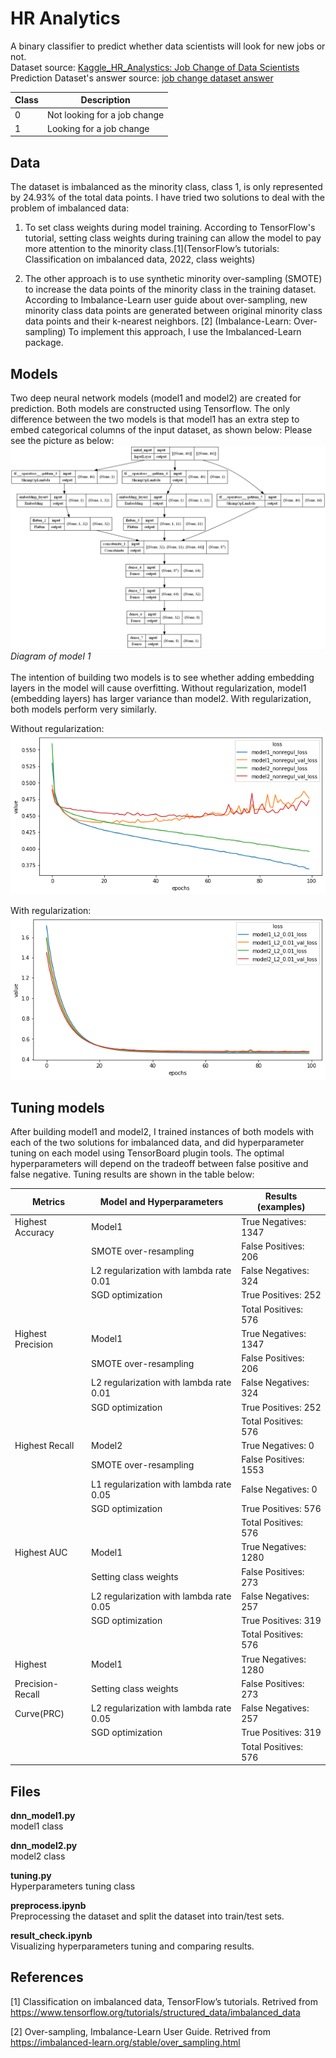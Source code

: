 # HR Analytics
A binary classifier to predict whether data scientists will look for new jobs or not.<br>
Dataset source: [Kaggle_HR_Analystics: Job Change of Data Scientists](https://www.kaggle.com/datasets/arashnic/hr-analytics-job-change-of-data-scientists)<br>
Prediction Dataset's answer source: [job change dataset answer](https://www.kaggle.com/datasets/arashnic/job-change-dataset-answer)

| Class | Description |
| ----- | ----------------------|
| 0     | Not looking for a job change |
| 1     | Looking for a job change     |

## **Data**
The dataset is imbalanced as the minority class, class 1, is only represented by 24.93% of the total data points. I have tried two solutions to deal with the problem of imbalanced data:
1. To set class weights during model training. According to TensorFlow's tutorial, setting class weights during training can allow the model to pay more attention to the minority class.[1](TensorFlow’s tutorials: Classification on imbalanced data, 2022, class weights)

2. The other approach is to use synthetic minority over-sampling (SMOTE) to increase the data points of the minority class in the training dataset. According to Imbalance-Learn user guide about over-sampling, new minority class data points are generated between original minority class data points and their k-nearest neighbors. [2] (Imbalance-Learn: Over-sampling) To implement this approach, I use the Imbalanced-Learn package.

## **Models**
Two deep neural network models (model1 and model2) are created for prediction. Both models are constructed using Tensorflow. The only difference between the two models is that model1 has an extra step to embed categorical columns of the input dataset, as shown below:
Please see the picture as below:<br>
![alt text](readme_imgs/embedding_dnn.png)
*Diagram of model 1*<br><br>
The intention of building two models is to see whether adding embedding layers in the model will cause overfitting. Without regularization, model1 (embedding layers) has larger variance than model2. With regularization, both models perform very similarly.

Without regularization:<br>
![without regularization](readme_imgs/model1_model2_nonregul_loss.png)

With regularization:<br>
![with regularization](readme_imgs/model1_model2_regul_loss.png)

## **Tuning models**
After building model1 and model2, I trained instances of both models with each of the two solutions for imbalanced data, and did hyperparameter tuning on each model using TensorBoard plugin tools. The optimal hyperparameters will depend on the tradeoff between false positive and false negative. Tuning results are shown in the table below:



| Metrics          | Model and Hyperparameters               | Results (examples)    |
| ---------------- | --------------------------------------- | --------------------- |
| Highest Accuracy | Model1                                  | True Negatives:  1347 |
|                  | SMOTE over-resampling                   | False Positives:  206 |
|                  | L2 regularization with lambda rate 0.01 | False Negatives:  324 |
|                  | SGD optimization                        | True Positives:  252  |
|                  |                                         | Total Positives:  576 |
| Highest Precision| Model1                                  | True Negatives:  1347 |
|                  | SMOTE over-resampling                   | False Positives:  206 |
|                  | L2 regularization with lambda rate 0.01 | False Negatives:  324 |
|                  | SGD optimization                        | True Positives:  252  |
|                  |                                         | Total Positives:  576 |
| Highest Recall   | Model2                                  | True Negatives:  0    |
|                  | SMOTE over-resampling                   | False Positives:  1553|
|                  | L1 regularization with lambda rate 0.05 | False Negatives:  0   |
|                  | SGD optimization                        | True Positives:  576  |
|                  |                                         | Total Positives:  576 |
| Highest AUC      | Model1                                  | True Negatives:  1280 |
|                  | Setting class weights                   | False Positives:  273 |
|                  | L2 regularization with lambda rate 0.05 | False Negatives:  257 |
|                  | SGD optimization                        | True Positives:  319  |
|                  |                                         | Total Positives:  576 |
| Highest          | Model1                                  | True Negatives:  1280 |
| Precision-Recall | Setting class weights                   | False Positives:  273 |
| Curve(PRC)       | L2 regularization with lambda rate 0.05 | False Negatives:  257 |
|                  | SGD optimization                        | True Positives:  319  |
|                  |                                         | Total Positives:  576 |

## **Files**
**dnn_model1.py**<br>
model1 class

**dnn_model2.py**<br>
model2 class

**tuning.py**<br>
Hyperparameters tuning class

**preprocess.ipynb**<br>
Preprocessing the dataset and split the dataset into train/test sets.

**result_check.ipynb**<br>
Visualizing hyperparameters tuning and comparing results.

## References
[1] Classification on imbalanced data, TensorFlow’s tutorials. Retrived from https://www.tensorflow.org/tutorials/structured_data/imbalanced_data

[2] Over-sampling, Imbalance-Learn User Guide. Retrived from https://imbalanced-learn.org/stable/over_sampling.html
